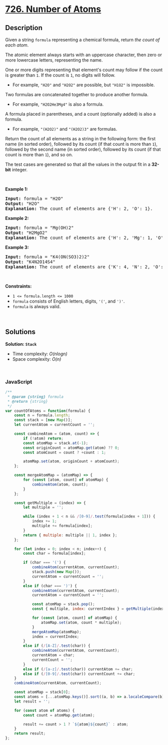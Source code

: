# [726. Number of Atoms](https://leetcode.com/problems/number-of-atoms)

## Description

<div class="elfjS" data-track-load="description_content"><p>Given a string <code>formula</code> representing a chemical formula, return <em>the count of each atom</em>.</p>

<p>The atomic element always starts with an uppercase character, then zero or more lowercase letters, representing the name.</p>

<p>One or more digits representing that element's count may follow if the count is greater than <code>1</code>. If the count is <code>1</code>, no digits will follow.</p>

<ul>
	<li>For example, <code>"H2O"</code> and <code>"H2O2"</code> are possible, but <code>"H1O2"</code> is impossible.</li>
</ul>

<p>Two formulas are concatenated together to produce another formula.</p>

<ul>
	<li>For example, <code>"H2O2He3Mg4"</code> is also a formula.</li>
</ul>

<p>A formula placed in parentheses, and a count (optionally added) is also a formula.</p>

<ul>
	<li>For example, <code>"(H2O2)"</code> and <code>"(H2O2)3"</code> are formulas.</li>
</ul>

<p>Return the count of all elements as a string in the following form: the first name (in sorted order), followed by its count (if that count is more than <code>1</code>), followed by the second name (in sorted order), followed by its count (if that count is more than <code>1</code>), and so on.</p>

<p>The test cases are generated so that all the values in the output fit in a <strong>32-bit</strong> integer.</p>

<p>&nbsp;</p>
<p><strong class="example">Example 1:</strong></p>

<pre><strong>Input:</strong> formula = "H2O"
<strong>Output:</strong> "H2O"
<strong>Explanation:</strong> The count of elements are {'H': 2, 'O': 1}.
</pre>

<p><strong class="example">Example 2:</strong></p>

<pre><strong>Input:</strong> formula = "Mg(OH)2"
<strong>Output:</strong> "H2MgO2"
<strong>Explanation:</strong> The count of elements are {'H': 2, 'Mg': 1, 'O': 2}.
</pre>

<p><strong class="example">Example 3:</strong></p>

<pre><strong>Input:</strong> formula = "K4(ON(SO3)2)2"
<strong>Output:</strong> "K4N2O14S4"
<strong>Explanation:</strong> The count of elements are {'K': 4, 'N': 2, 'O': 14, 'S': 4}.
</pre>

<p>&nbsp;</p>
<p><strong>Constraints:</strong></p>

<ul>
	<li><code>1 &lt;= formula.length &lt;= 1000</code></li>
	<li><code>formula</code> consists of English letters, digits, <code>'('</code>, and <code>')'</code>.</li>
	<li><code>formula</code> is always valid.</li>
</ul>
</div>

<p>&nbsp;</p>

## Solutions

**Solution: `Stack`**
- Time complexity: <em>O(nlogn)</em>
- Space complexity: <em>O(n)</em>

<p>&nbsp;</p>

### **JavaScript**

```js
/**
 * @param {string} formula
 * @return {string}
 */
var countOfAtoms = function(formula) {
    const n = formula.length;
    const stack = [new Map()];
    let currentAtom = currentCount = '';

    const combineAtom = (atom, count) => {
        if (!atom) return;
        const atomMap = stack.at(-1);
        const originCount = atomMap.get(atom) ?? 0;
        const atomCount = count ? +count : 1;

        atomMap.set(atom, originCount + atomCount);
    };

    const mergeAtomMap = (atomMap) => {
        for (const [atom, count] of atomMap) {
            combineAtom(atom, count);
        }
    };

    const getMultiple = (index) => {
        let multiple = '';

        while (index + 1 < n && /[0-9]/.test(formula[index + 1])) {
            index += 1;
            multiple += formula[index];
        }
        return { multiple: multiple || 1, index };
    };

    for (let index = 0; index < n; index++) {
        const char = formula[index];

        if (char === '(') {
            combineAtom(currentAtom, currentCount);
            stack.push(new Map());
            currentAtom = currentCount = '';
        }
        else if (char === ')') {
            combineAtom(currentAtom, currentCount);
            currentAtom = currentCount = '';

            const atomMap = stack.pop();
            const { multiple, index: currentIndex } = getMultiple(index);

            for (const [atom, count] of atomMap) {
                atomMap.set(atom, count * multiple);
            }
            mergeAtomMap(atomMap);
            index = currentIndex;
        }
        else if (/[A-Z]/.test(char)) {
            combineAtom(currentAtom, currentCount);
            currentAtom = char;
            currentCount = '';
        }
        else if (/[a-z]/.test(char)) currentAtom += char;
        else if (/[0-9]/.test(char)) currentCount += char;
    }
    combineAtom(currentAtom, currentCount);

    const atomMap = stack[0];
    const atoms = [...atomMap.keys()].sort((a, b) => a.localeCompare(b));
    let result = '';

    for (const atom of atoms) {
        const count = atomMap.get(atom);

        result += count > 1 ? `${atom}${count}` : atom;
    }
    return result;
};
```
